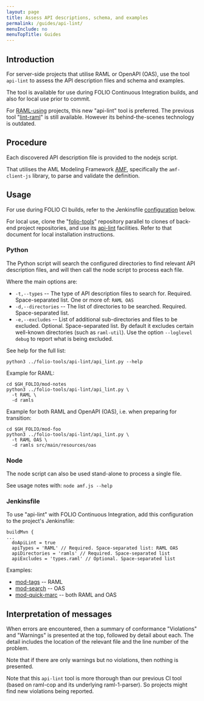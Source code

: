 ```yaml
---
layout: page
title: Assess API descriptions, schema, and examples
permalink: /guides/api-lint/
menuInclude: no
menuTopTitle: Guides
---
```


## Introduction

For server-side projects that utilise RAML or OpenAPI (OAS), use the tool `api-lint` to assess the API description files and schema and examples.

The tool is available for use during FOLIO Continuous Integration builds, and also for local use prior to commit.

For [RAML-using](/start/primer-raml/) projects, this new "api-lint" tool is preferred. The previous tool "[lint-raml](/guides/raml-cop/)" is still available. However its behind-the-scenes technology is outdated.

## Procedure

Each discovered API description file is provided to the nodejs script.

That utilises the AML Modeling Framework [AMF](https://github.com/aml-org/amf), specifically the `amf-client-js` library, to parse and validate the definition.

## Usage

For use during FOLIO CI builds, refer to the Jenkinsfile [configuration](#jenkinsfile) below.

For local use, clone the "[folio-tools](https://github.com/folio-org/folio-tools)" repository parallel to clones of back-end project repositories, and use its [api-lint](https://github.com/folio-org/folio-tools/tree/master/api-lint) facilities.
Refer to that document for local installation instructions.

### Python

The Python script will search the configured directories to find relevant API description files, and will then call the node script to process each file.

Where the main options are:

* `-t,--types` -- The type of API description files to search for.
  Required. Space-separated list.
  One or more of: `RAML OAS`
* `-d,--directories` -- The list of directories to be searched.
  Required. Space-separated list.
* `-e,--excludes` -- List of additional sub-directories and files to be excluded.
  Optional. Space-separated list.
  By default it excludes certain well-known directories (such as `raml-util`).
  Use the option `--loglevel debug` to report what is being excluded.

See help for the full list:

```
python3 ../folio-tools/api-lint/api_lint.py --help
```

Example for RAML:

```
cd $GH_FOLIO/mod-notes
python3 ../folio-tools/api-lint/api_lint.py \
  -t RAML \
  -d ramls
```

Example for both RAML and OpenAPI (OAS), i.e. when preparing for transition:

```
cd $GH_FOLIO/mod-foo
python3 ../folio-tools/api-lint/api_lint.py \
  -t RAML OAS \
  -d ramls src/main/resources/oas
```

### Node

The node script can also be used stand-alone to process a single file.

See usage notes with: `node amf.js --help`

### Jenkinsfile

To use "api-lint" with FOLIO Continuous Integration, add this configuration to the project's Jenkinsfile:

```
buildMvn {
...
  doApiLint = true
  apiTypes = 'RAML' // Required. Space-separated list: RAML OAS
  apiDirectories = 'ramls' // Required. Space-separated list
  apiExcludes = 'types.raml' // Optional. Space-separated list
```

Examples:

* [mod-tags](https://github.com/folio-org/mod-tags/blob/master/Jenkinsfile)
  -- RAML
* [mod-search](https://github.com/folio-org/mod-search/blob/master/Jenkinsfile)
  -- OAS
* [mod-quick-marc](https://github.com/folio-org/mod-quick-marc/blob/master/Jenkinsfile)
  -- both RAML and OAS

## Interpretation of messages

When errors are encountered, then a summary of conformance "Violations" and "Warnings" is presented at the top, followed by detail about each.
The detail includes the location of the relevant file and the line number of the problem.

Note that if there are only warnings but no violations, then nothing is presented.

Note that this `api-lint` tool is more thorough than our previous CI tool (based on raml-cop and its underlying raml-1-parser).
So projects might find new violations being reported.

